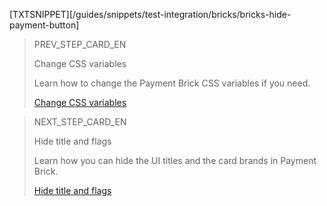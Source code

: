 [TXTSNIPPET][/guides/snippets/test-integration/bricks/bricks-hide-payment-button]

> PREV_STEP_CARD_EN
>
> Change CSS variables
>
> Learn how to change the Payment Brick CSS variables if you need.
>
> [Change CSS variables](/developers/en/docs/checkout-bricks/payment-brick/additional-customization/modify-css-variables)

> NEXT_STEP_CARD_EN
>
> Hide title and flags
>
> Learn how you can hide the UI titles and the card brands in Payment Brick.
>
> [Hide title and flags](/developers/en/docs/checkout-bricks/payment-brick/additional-customization/hide-title-and-flags)
